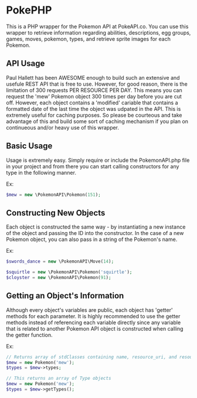 # PokePHP

This is a PHP wrapper for the Pokemon API at PokeAPI.co. You can use this wrapper
to retrieve information regarding abilities, descriptions, egg groups, games, moves,
pokemon, types, and retrieve sprite images for each Pokemon.

## API Usage

Paul Hallett has been AWESOME enough to build such an extensive and usefule REST
API that is free to use. However, for good reason, there is the limitation of 300
requests PER RESOURCE PER DAY. This means you can request the 'mew' Pokemon object
300 times per day before you are cut off. However, each object contains a 'modified'
cariable that contains a formatted date of the last time the object was udpated in
the API. This is extremely useful for caching purposes. So please be courteous and take
advantage of this and build some sort of caching mechanism if you plan on continueous
and/or heavy use of this wrapper.

## Basic Usage

Usage is extremely easy. Simply require or include the PokemonAPI.php file in
your project and from there you can start calling constructors for any type
in the following manner.

Ex:
```php
$mew = new \PokemonAPI\Pokemon(151);
```

## Constructing New Objects

Each object is constructed the same way - by instantiating a new instance of the
object and passing the ID into the constructor. In the case of a new Pokemon object,
you can also pass in a string of the Pokemon's name.

Ex:
```php
$swords_dance = new \PokemonAPI\Move(14);

$squirtle = new \PokemonAPI\Pokemon('squirtle');
$cloyster = new \PokemonAPI\Pokemon(91);
```

## Getting an Object's Information

Although every object's variables are public, each object has 'getter' methods for
each parameter. It is highly recommended to use the getter methods instead of referencing
each variable directly since any variable that is related to another Pokemon API object
is constructed when calling the getter function.

Ex:
```php
// Returns array of stdClasses containing name, resource_uri, and resource_id
$mew = new Pokemon('mew');
$types = $mew->types;

// This returns an array of Type objects
$mew = new Pokemon('mew');
$types = $mew->getTypes();
```
